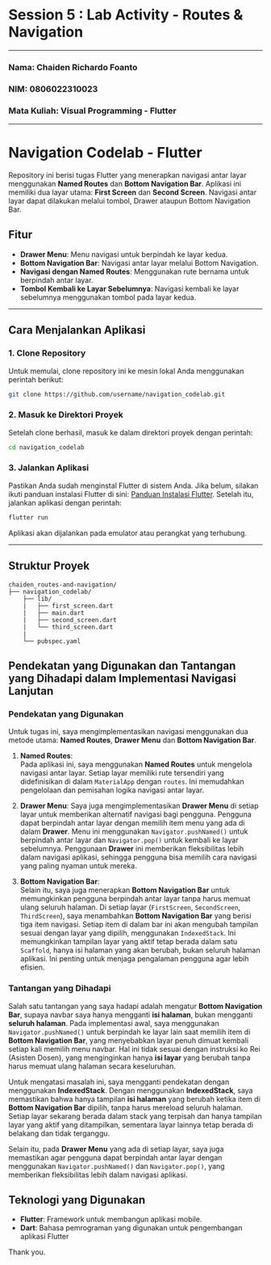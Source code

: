 # Session 5 : Lab Activity - Routes & Navigation

---
### Nama: Chaiden Richardo Foanto  
### NIM: 0806022310023  
### Mata Kuliah: Visual Programming - Flutter  

---

# Navigation Codelab - Flutter

Repository ini berisi tugas Flutter yang menerapkan navigasi antar layar menggunakan **Named Routes** dan **Bottom Navigation Bar**. Aplikasi ini memiliki dua layar utama: **First Screen** dan **Second Screen**. Navigasi antar layar dapat dilakukan melalui tombol, Drawer ataupun Bottom Navigation Bar.

## Fitur
- **Drawer Menu**: Menu navigasi untuk berpindah ke layar kedua.
- **Bottom Navigation Bar**: Navigasi antar layar melalui Bottom Navigation.
- **Navigasi dengan Named Routes**: Menggunakan rute bernama untuk berpindah antar layar.
- **Tombol Kembali ke Layar Sebelumnya**: Navigasi kembali ke layar sebelumnya menggunakan tombol pada layar kedua.

---

## Cara Menjalankan Aplikasi

### 1. Clone Repository
Untuk memulai, clone repository ini ke mesin lokal Anda menggunakan perintah berikut:
```bash
git clone https://github.com/username/navigation_codelab.git
```

### 2. Masuk ke Direktori Proyek
Setelah clone berhasil, masuk ke dalam direktori proyek dengan perintah:
```bash
cd navigation_codelab
```

### 3. Jalankan Aplikasi
Pastikan Anda sudah menginstal Flutter di sistem Anda. Jika belum, silakan ikuti panduan instalasi Flutter di sini: [Panduan Instalasi Flutter](https://flutter.dev/docs/get-started/install).
Setelah itu, jalankan aplikasi dengan perintah:
```bash
flutter run
```
Aplikasi akan dijalankan pada emulator atau perangkat yang terhubung.

---

## Struktur Proyek
```vbnet
chaiden_routes-and-navigation/
├── navigation_codelab/
    ├── lib/
    |   ├── first_screen.dart
    |   ├── main.dart
    |   ├── second_screen.dart
    |   └── third_screen.dart
    |
    └── pubspec.yaml
  ```

## Pendekatan yang Digunakan dan Tantangan yang Dihadapi dalam Implementasi Navigasi Lanjutan

### Pendekatan yang Digunakan

Untuk tugas ini, saya mengimplementasikan navigasi menggunakan dua metode utama: **Named Routes**, **Drawer Menu** dan **Bottom Navigation Bar**.

1. **Named Routes**:  
   Pada aplikasi ini, saya menggunakan **Named Routes** untuk mengelola navigasi antar layar. Setiap layar memiliki rute tersendiri yang didefinisikan di dalam `MaterialApp` dengan `routes`. Ini memudahkan pengelolaan dan pemisahan logika navigasi antar layar.

2. **Drawer Menu**:
   Saya juga mengimplementasikan **Drawer Menu** di setiap layar untuk memberikan alternatif navigasi bagi pengguna. Pengguna dapat berpindah antar layar dengan memilih item menu yang ada di dalam **Drawer**. Menu ini menggunakan `Navigator.pushNamed()` untuk berpindah antar layar dan `Navigator.pop()` untuk kembali ke layar sebelumnya. Penggunaan **Drawer** ini memberikan fleksibilitas lebih dalam navigasi aplikasi, sehingga pengguna bisa memilih cara navigasi yang paling nyaman untuk mereka.


3. **Bottom Navigation Bar**:  
   Selain itu, saya juga menerapkan **Bottom Navigation Bar** untuk memungkinkan pengguna berpindah antar layar tanpa harus memuat ulang seluruh halaman. Di setiap layar (`FirstScreen`, `SecondScreen`, `ThirdScreen`), saya menambahkan **Bottom Navigation Bar** yang berisi tiga item navigasi. Setiap item di dalam bar ini akan mengubah tampilan sesuai dengan layar yang dipilih, menggunakan `IndexedStack`. Ini memungkinkan tampilan layar yang aktif tetap berada dalam satu `Scaffold`, hanya isi halaman yang akan berubah, bukan seluruh halaman aplikasi. Ini penting untuk menjaga pengalaman pengguna agar lebih efisien.

### Tantangan yang Dihadapi

Salah satu tantangan yang saya hadapi adalah mengatur **Bottom Navigation Bar**, supaya navbar saya hanya mengganti **isi halaman**, bukan mengganti **seluruh halaman**. Pada implementasi awal, saya menggunakan `Navigator.pushNamed()` untuk berpindah ke layar lain saat memilih item di **Bottom Navigation Bar**, yang menyebabkan layar penuh dimuat kembali setiap kali memilih menu navbar. Hal ini tidak sesuai dengan instruksi ko Rei (Asisten Dosen), yang menginginkan hanya **isi layar** yang berubah tanpa harus memuat ulang halaman secara keseluruhan.

Untuk mengatasi masalah ini, saya mengganti pendekatan dengan menggunakan **IndexedStack**. Dengan menggunakan **IndexedStack**, saya memastikan bahwa hanya tampilan **isi halaman** yang berubah ketika item di **Bottom Navigation Bar** dipilih, tanpa harus mereload seluruh halaman. Setiap layar sekarang berada dalam stack yang terpisah dan hanya tampilan layar yang aktif yang ditampilkan, sementara layar lainnya tetap berada di belakang dan tidak terganggu.

Selain itu, pada **Drawer Menu** yang ada di setiap layar, saya juga memastikan agar pengguna dapat berpindah antar layar dengan menggunakan `Navigator.pushNamed()` dan `Navigator.pop()`, yang memberikan fleksibilitas lebih dalam navigasi aplikasi.

## Teknologi yang Digunakan

- **Flutter**: Framework untuk membangun aplikasi mobile.
- **Dart**: Bahasa pemrograman yang digunakan untuk pengembangan aplikasi Flutter

Thank you.

